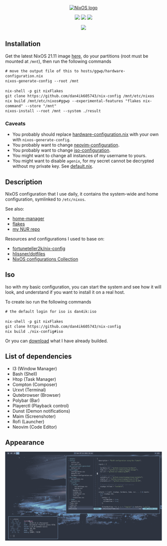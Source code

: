 <p align="center">
  <a href="https://nixos.org/nixos"><img src="https://nixos.org/logo/nixos-hires.png" width="447px" alt="NixOS logo" /></a>
</p>

<p align="center">
<a href="https://github.com/dan4ik605743/nix-config/actions/workflows/check-flake.yml"><img src="https://github.com/dan4ik605743/nix-config/actions/workflows/check-flake.yml/badge.svg"/></a> <a href="https://github.com/dan4ik605743/nix-config/actions/workflows/check-format.yml"><img src="https://github.com/dan4ik605743/nix-config/actions/workflows/check-format.yml/badge.svg"/></a> <a href="https://github.com/dan4ik605743/nix-config/actions/workflows/check-build.yml"><img src="https://github.com/dan4ik605743/nix-config/actions/workflows/check-build.yml/badge.svg"></a>
</p><p align="center"><a href="https://github.com/nixos/nixpkgs"><img src="https://img.shields.io/badge/NixOS-21.11-informational?style=flat.svg&logo=NixOS&logoColor=white"/></a>
</p>

## Installation
Get the latest NixOS 21.11 image <a href="https://releases.nixos.org/?prefix=nixos/unstable/">here</a>, do your partitions (root must be mounted at `/mnt`), then run the following commands
```
# move the output file of this to hosts/ggwp/hardware-configuration.nix
nixos-generate-config --root /mnt

nix-shell -p git nixFlakes
git clone https://github.com/dan4ik605743/nix-config /mnt/etc/nixos
nix build /mnt/etc/nixos#ggwp --experimental-features "flakes nix-command" --store "/mnt"
nixos-install --root /mnt --system ./result
```

### Caveats
* You probably should replace <a href="https://github.com/dan4ik605743/nix-config/blob/master/hosts/ggwp/hardware-configuration.nix">hardware-configuration.nix</a> with your own with `nixos-generate-config`.
* You probably want to change <a href="https://github.com/dan4ik605743/nix-config/tree/master/users/dan4ik/config/neovim">neovim-configuration</a>.
* You probably want to change <a href="https://github.com/dan4ik605743/nix-config/tree/master/iso">iso-configuration</a>.
* You might want to change all instances of my username to yours.
* You might want to disable `agenix`, for my secret cannot be decrypted without my private key. See <a href="https://github.com/dan4ik605743/nix-config/blob/master/hosts/ggwp/default.nix">default.nix</a>.

## Description
NixOS configuration that I use daily, it contains the system-wide and home configuration, symlinked to `/etc/nixos`.

See also:
* <a href="https://github.com/nix-community/home-manager">home-manager</a>
* <a href="https://nixos.wiki/wiki/Flakes">flakes</a>
* <a href="https://github.com/dan4ik605743/nur">my NUR repo</a>

Resources and configurations I used to base on:
* <a href="https://github.com/fortuneteller2k/nix-config">fortuneteller2k/nix-config</a>
* <a href="https://github.com/hlissner/dotfiles">hlissner/dotfiles</a>
* <a href="https://nixos.wiki/wiki/Configuration_Collection">NixOS configurations Collection</a>

## Iso
Iso with my basic configuration, you can start the system and see how it will look, and understand if you want to install it on a real host.

To create iso run the following commands
```
# the default login for iso is dan4ik:iso

nix-shell -p git nixFlakes
git clone https://github.com/dan4ik605743/nix-config
nix build ./nix-config#iso
```

Or you can <a href="https://drive.google.com/file/d/1uiocJx6H2kzfmyZAfmpumDjz_Xq94eoN/view?usp=sharing">download</a> what I have already builded.
 
## List of dependencies
* I3 (Window Manager)
* Bash (Shell)
* Htop (Task Manager)
* Compton (Composer)
* Urxvt (Terminal)
* Qutebrowser (Browser)
* Polybar (Bar)
* Playerctl (Playback control)
* Dunst (Demon notifications)
* Maim (Screenshoter)
* Rofi (Launcher)
* Neovim (Code Editor)

## Appearance
![dan4ik](assets/screenshot.png)
